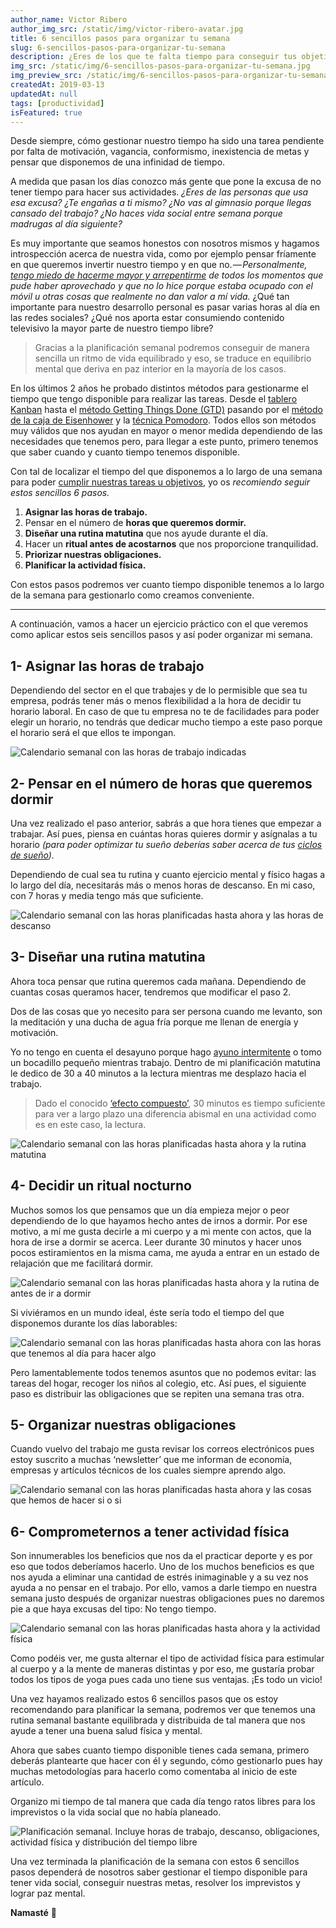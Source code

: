 ```yaml
---
author_name: Victor Ribero
author_img_src: /static/img/victor-ribero-avatar.jpg
title: 6 sencillos pasos para organizar tu semana
slug: 6-sencillos-pasos-para-organizar-tu-semana
description: ¿Eres de los que te falta tiempo para conseguir tus objetivos u objetivos? ¡Ahora ya no! Con estos 6 pasos sencillos consigue el tiempo que necesitas durante la semana
img_src: /static/img/6-sencillos-pasos-para-organizar-tu-semana.jpg
img_preview_src: /static/img/6-sencillos-pasos-para-organizar-tu-semana-preview.jpg
createdAt: 2019-03-13
updatedAt: null
tags: [productividad]
isFeatured: true
---
```


Desde siempre, cómo gestionar nuestro tiempo ha sido una tarea pendiente por falta de motivación, vagancia, conformismo, inexistencia de metas y pensar que disponemos de una infinidad de tiempo.

A medida que pasan los días conozco más gente que pone la excusa de no tener tiempo para hacer sus actividades. *¿Eres de las personas que usa esa excusa? ¿Te engañas a ti mismo? ¿No vas al gimnasio porque llegas cansado del trabajo? ¿No haces vida social entre semana porque madrugas al día siguiente?*

Es muy importante que seamos honestos con nosotros mismos y hagamos introspección acerca de nuestra vida, como por ejemplo pensar fríamente en que queremos invertir nuestro tiempo y en que no. *— Personalmente, [tengo miedo de hacerme mayor y arrepentirme](https://www.elrincondevictor.com/pensar-en-voz-alta) de todos los momentos que pude haber aprovechado y que no lo hice porque estaba ocupado con el móvil u otras cosas que realmente no dan valor a mí vida.* ¿Qué tan importante para nuestro desarrollo personal es pasar varias horas al día en las redes sociales? ¿Qué nos aporta estar consumiendo contenido televisivo la mayor parte de nuestro tiempo libre?

> Gracias a la planificación semanal podremos conseguir de manera sencilla un ritmo de vida equilibrado y eso, se traduce en equilibrio mental que deriva en paz interior en la mayoría de los casos.

En los últimos 2 años he probado distintos métodos para gestionarme el tiempo que tengo disponible para realizar las tareas. Desde el [tablero Kanban](https://kanbanize.com/es/recursos-de-kanban/primeros-pasos/que-es-tablero-kanban/) hasta el [método Getting Things Done (GTD)](https://jordisanchez.info/que-es-gtd/) pasando por el [método de la caja de Eisenhower](https://www.entrepreneur.com/article/267004) y la [técnica Pomodoro](https://blogthinkbig.com/como-usar-la-tecnica-pomodoro). Todos ellos son métodos muy válidos que nos ayudan en mayor o menor medida dependiendo de las necesidades que tenemos pero, para llegar a este punto, primero tenemos que saber cuando y cuanto tiempo tenemos disponible.

Con tal de localizar el tiempo del que disponemos a lo largo de una semana para poder [cumplir nuestras tareas u objetivos](https://www.elrincondevictor.com/planifica-tus-metas-para-tener-un-equilibrio-mental), yo os *recomiendo seguir estos sencillos 6 pasos.*


1. **Asignar las horas de trabajo.**
2. Pensar en el número de **horas que queremos dormir.**
3. **Diseñar una rutina matutina** que nos ayude durante el día.
4. Hacer un **ritual antes de acostarnos** que nos proporcione tranquilidad.
5. **Priorizar nuestras obligaciones.**
6. **Planificar la actividad física.**

Con estos pasos podremos ver cuanto tiempo disponible tenemos a lo largo de la semana para gestionarlo como creamos conveniente.


<hr>

A continuación, vamos a hacer un ejercicio práctico con el que veremos como aplicar estos seis sencillos pasos y así poder organizar mi semana.

## 1- Asignar las horas de trabajo
Dependiendo del sector en el que trabajes y de lo permisible que sea tu empresa, podrás tener más o menos flexibilidad a la hora de decidir tu horario laboral. En caso de que tu empresa no te de facilidades para poder elegir un horario, no tendrás que dedicar mucho tiempo a este paso porque el horario será el que ellos te impongan.

![Calendario semanal con las horas de trabajo indicadas](/static/img/6-sencillos-pasos-para-organizar-tu-semana-1.png)

## 2- Pensar en el número de horas que queremos dormir

Una vez realizado el paso anterior, sabrás a que hora tienes que empezar a trabajar. Así pues, piensa en cuántas horas quieres dormir y asígnalas a tu horario *(para poder optimizar tu sueño deberías saber acerca de tus [ciclos de sueño](http://muysaludable.sanitas.es/salud/fases-ciclos-sueno/)).*

Dependiendo de cual sea tu rutina y cuanto ejercicio mental y físico hagas a lo largo del día, necesitarás más o menos horas de descanso. En mi caso, con 7 horas y media tengo más que suficiente.

![Calendario semanal con las horas planificadas hasta ahora y las horas de descanso](/static/img/6-sencillos-pasos-para-organizar-tu-semana-2.png)

## 3- Diseñar una rutina matutina

Ahora toca pensar que rutina queremos cada mañana. Dependiendo de cuantas cosas queramos hacer, tendremos que modificar el paso 2.

Dos de las cosas que yo necesito para ser persona cuando me levanto, son la meditación y una ducha de agua fría porque me llenan de energía y motivación.

Yo no tengo en cuenta el desayuno porque hago [ayuno intermitente](https://www.dietdoctor.com/es/ayuno-intermitente) o tomo un bocadillo pequeño mientras trabajo. Dentro de mi planificación matutina le dedico de 30 a 40 minutos a la lectura mientras me desplazo hacia el trabajo.

> Dado el conocido [‘efecto compuesto’](https://www.elclubdeinversion.com/el-efecto-compuesto/), 30 minutos es tiempo suficiente para ver a largo plazo una diferencia abismal en una actividad como es en este caso, la lectura.

![Calendario semanal con las horas planificadas hasta ahora y la rutina matutina](/static/img/6-sencillos-pasos-para-organizar-tu-semana-3.png)

## 4- Decidir un ritual nocturno

Muchos somos los que pensamos que un día empieza mejor o peor dependiendo de lo que hayamos hecho antes de irnos a dormir. Por ese motivo, a mí me gusta decirle a mi cuerpo y a mi mente con actos, que la hora de irse a dormir se acerca. Leer durante 30 minutos y hacer unos pocos estiramientos en la misma cama, me ayuda a entrar en un estado de relajación que me facilitará dormir.

![Calendario semanal con las horas planificadas hasta ahora y la rutina de antes de ir a dormir](/static/img/6-sencillos-pasos-para-organizar-tu-semana-4.png)

Si viviéramos en un mundo ideal, éste sería todo el tiempo del que disponemos durante los días laborables:

![Calendario semanal con las horas planificadas hasta ahora con las horas que tenemos al día para hacer algo](/static/img/6-sencillos-pasos-para-organizar-tu-semana-5.png)

Pero lamentablemente todos tenemos asuntos que no podemos evitar: las tareas del hogar, recoger los niños al colegio, etc. Así pues, el siguiente paso es distribuir las obligaciones que se repiten una semana tras otra.

## 5- Organizar nuestras obligaciones
Cuando vuelvo del trabajo me gusta revisar los correos electrónicos pues estoy suscrito a muchas ‘newsletter’ que me informan de economía, empresas y artículos técnicos de los cuales siempre aprendo algo.

![Calendario semanal con las horas planificadas hasta ahora y las cosas que hemos de hacer si o si](/static/img/6-sencillos-pasos-para-organizar-tu-semana-6.png)

## 6- Comprometernos a tener actividad física

Son innumerables los beneficios que nos da el practicar deporte y es por eso que todos deberíamos hacerlo. Uno de los muchos beneficios es que nos ayuda a eliminar una cantidad de estrés inimaginable y a su vez nos ayuda a no pensar en el trabajo. Por ello, vamos a darle tiempo en nuestra semana justo después de organizar nuestras obligaciones pues no daremos pie a que haya excusas del tipo: No tengo tiempo.

![Calendario semanal con las horas planificadas hasta ahora y la actividad física](/static/img/6-sencillos-pasos-para-organizar-tu-semana-7.png)

Como podéis ver, me gusta alternar el tipo de actividad física para estimular al cuerpo y a la mente de maneras distintas y por eso, me gustaría probar todos los tipos de yoga pues cada uno tiene sus ventajas. ¡Es todo un vicio!

Una vez hayamos realizado estos 6 sencillos pasos que os estoy recomendando para planificar la semana, podremos ver que tenemos una rutina semanal bastante equilibrada y distribuida de tal manera que nos ayude a tener una buena salud física y mental.

Ahora que sabes cuanto tiempo disponible tienes cada semana, primero deberás plantearte que hacer con él y segundo, cómo gestionarlo pues hay muchas metodologías para hacerlo como comentaba al inicio de este artículo.

Organizo mi tiempo de tal manera que cada día tengo ratos libres para los imprevistos o la vida social que no había planeado.

![Planificación semanal. Incluye horas de trabajo, descanso, obligaciones, actividad física y distribución del tiempo libre](/static/img/6-sencillos-pasos-para-organizar-tu-semana-8.png)

Una vez terminada la planificación de la semana con estos 6 sencillos pasos dependerá de nosotros saber gestionar el tiempo disponible para tener vida social, conseguir nuestras metas, resolver los imprevistos y lograr paz mental.

**Namasté** 🙏